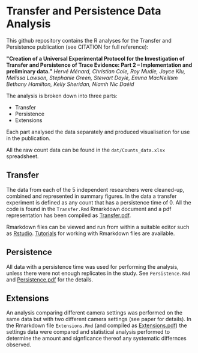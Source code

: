 # Transfer and Persistence Data Analysis

This github repository contains the R analyses for the Transfer and Persistence
publication (see CITATION for full reference):

**"Creation of a Universal Experimental Protocol for the Investigation of Transfer and Persistence of Trace Evidence: Part 2 – Implementation and preliminary data."** _Hervé Ménard, Christian Cole, Roy Mudie, Joyce Klu, Melissa Lawson, Stephanie Green, Stewart Doyle, Emma MacNeillsm Bethany Hamilton, Kelly Sheridan, Niamh Nic Daéid_

The analysis is broken down into three parts:

  * Transfer 
  * Persistence
  * Extensions

Each part analysed the data separately and produced visualisation for use in
the publication.

All the raw count data can be found in the `dat/Counts_data.xlsx` spreadsheet.

## Transfer

The data from each of the 5 independent researchers were cleaned-up, combined and 
represented in summary figures. In the data a transfer experiment is defined as
any count that has a persistence time of 0. All the code is found in the `Transfer.Rmd` 
Rmarkdown document and a pdf representation has been compiled as [Transfer.pdf](Transfer.pdf).

Rmarkdown files can be viewed and run from within a suitable editor such as 
[Rstudio](https://www.rstudio.com). [Tutorials](https://rmarkdown.rstudio.com/lesson-2.html) for working with Rmarkdown files are available.

## Persistence

All data with a persistence time was used for performing the analysis, unless
there were not enough replicates in the study. See `Persistence.Rmd` and 
[Persistence.pdf](Persistence.pdf) for the details.

## Extensions

An analysis comparing different camera settings was performed on the same 
data but with two different camera settings (see paper for details). In the 
Rmarkdown file `Extensions.Rmd` (and compiled as [Extensions.pdf](Extensions.pdf))
the settings data were compared and statistical analysis performed to determine
the amount and signficance thereof any systematic differnces observed.


